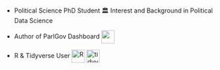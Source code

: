 - Political Science PhD Student 🏛 Interest and Background in Political Data Science

- Author of ParlGov Dashboard <img align="center" width="30px" src="https://github.com/lwarode/ParlGov_Dashboard/blob/main/pg_dashboard_sticker.png"/> 

- R & Tidyverse User <img align="center" alt="R" width="30px" src="https://www.r-project.org/Rlogo.png"/> <img align="center" alt="tidyverse" width="30px" src="https://tidyverse.tidyverse.org/articles/tidyverse-logo.png"/>
